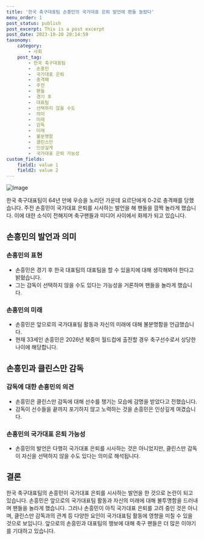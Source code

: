 ```yaml
---
title: '한국 축구대표팀 손흥민의 국가대표 은퇴 발언에 팬들 놀랐다'
menu_order: 1
post_status: publish
post_excerpt: This is a post excerpt
post_date: 2023-10-20 20:14:59
taxonomy:
    category:
        - 사회
    post_tag:
        - 한국 축구대표팀
        -  손흥민
        -  국가대표 은퇴
        -  충격패
        -  주전
        -  팬들
        -  경기 후
        -  대표팀
        -  선택하지 않을 수도
        -  의미
        -  미래
        -  감독
        -  미래
        -  불분명함
        -  클린스만
        -  인상깊게
        -  국가대표 은퇴 가능성
custom_fields:
    field1: value 1
    field2: value 2
---
```


![Image](https://imgnews.pstatic.net/image/009/2024/02/07/0005255846_001_20240207112609233.jpg?type=w647)


한국 축구대표팀이 64년 만에 우승을 노리던 가운데 요르단에게 0-2로 충격패를 당했습니다. 주전 손흥민이 국가대표 은퇴를 시사하는 발언을 해 팬들을 깜짝 놀라게 했습니다. 이에 대한 소식이 전해지며 축구팬들과 미디어 사이에서 화제가 되고 있습니다.

## 손흥민의 발언과 의미

### 손흥민의 표현
- 손흥민은 경기 후 한국 대표팀의 대표팀을 할 수 있을지에 대해 생각해봐야 한다고 밝혔습니다.
- 그는 감독이 선택하지 않을 수도 있다는 가능성을 거론하며 팬들을 놀라게 했습니다.

### 손흥민의 미래
- 손흥민은 앞으로의 국가대표팀 활동과 자신의 미래에 대해 불분명함을 언급했습니다.
- 현재 33세인 손흥민은 2026년 북중미 월드컵에 출전할 경우 축구선수로서 상당한 나이에 해당합니다.

## 손흥민과 클린스만 감독

### 감독에 대한 손흥민의 의견
- 손흥민은 클린스만 감독에 대해 선수를 챙기는 모습에 감명을 받았다고 전했습니다.
- 감독이 선수들을 끝까지 포기하지 않고 노력하는 것을 손흥민은 인상깊게 여겼습니다.

### 손흥민의 국가대표 은퇴 가능성
- 손흥민의 발언은 다행히 국가대표 은퇴를 시사하는 것은 아니었지만, 클린스만 감독이 자신을 선택하지 않을 수도 있다는 의미로 해석됩니다.

## 결론

한국 축구대표팀의 손흥민이 국가대표 은퇴를 시사하는 발언을 한 것으로 논란이 되고 있습니다. 손흥민은 앞으로의 국가대표팀 활동과 자신의 미래에 대해 불투명함을 드러내며 팬들을 놀라게 했습니다. 그러나 손흥민이 아직 국가대표 은퇴를 고려 중인 것은 아니며, 클린스만 감독과의 관계 등 다양한 요인이 국가대표팀 활동에 영향을 미칠 수 있을 것으로 보입니다. 앞으로의 손흥민과 대표팀의 행보에 대해 축구 팬들은 더 많은 이야기를 기대하고 있습니다.
